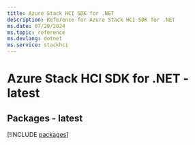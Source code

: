 ```yaml
---
title: Azure Stack HCI SDK for .NET
description: Reference for Azure Stack HCI SDK for .NET
ms.date: 07/29/2024
ms.topic: reference
ms.devlang: dotnet
ms.service: stackhci
---
```

# Azure Stack HCI SDK for .NET - latest
## Packages - latest
[!INCLUDE [packages](stack-hci-index.md)]